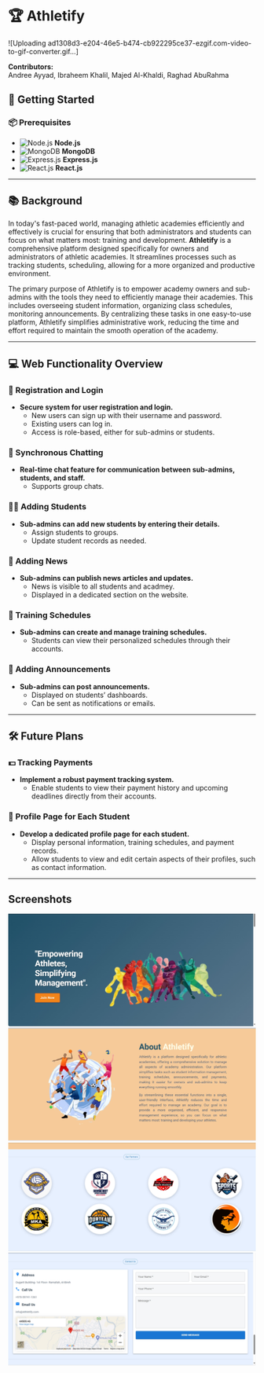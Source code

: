 # 🏆 Athletify
![Uploading ad1308d3-e204-46e5-b474-cb922295ce37-ezgif.com-video-to-gif-converter.gif…]

**Contributors:**  
Andree Ayyad, Ibraheem Khalil, Majed Al-Khaldi, Raghad AbuRahma

## 🚀 Getting Started

### 📦 Prerequisites

- ![Node.js](https://img.shields.io/badge/Node.js-43853D?style=for-the-badge&logo=node.js&logoColor=white) **Node.js**
- ![MongoDB](https://img.shields.io/badge/MongoDB-4EA94B?style=for-the-badge&logo=mongodb&logoColor=white) **MongoDB**
- ![Express.js](https://img.shields.io/badge/Express.js-404D59?style=for-the-badge) **Express.js**
- ![React.js](https://img.shields.io/badge/React.js-61DAFB?style=for-the-badge&logo=react&logoColor=black) **React.js**


---

## 📚 Background

In today's fast-paced world, managing athletic academies efficiently and effectively is crucial for ensuring that both administrators and students can focus on what matters most: training and development. **Athletify** is a comprehensive platform designed specifically for owners and administrators of athletic academies. It streamlines processes such as tracking students, scheduling, allowing for a more organized and productive environment.

The primary purpose of Athletify is to empower academy owners and sub-admins with the tools they need to efficiently manage their academies. This includes overseeing student information, organizing class schedules, monitoring announcements. By centralizing these tasks in one easy-to-use platform, Athletify simplifies administrative work, reducing the time and effort required to maintain the smooth operation of the academy.

---

## 💻 Web Functionality Overview

### 🔐 Registration and Login
- **Secure system for user registration and login.**
  - New users can sign up with their username and password.
  - Existing users can log in.
  - Access is role-based, either for sub-admins or students.

### 💬 Synchronous Chatting
- **Real-time chat feature for communication between sub-admins, students, and staff.**
  - Supports group chats.

### 🧑‍🎓 Adding Students
- **Sub-admins can add new students by entering their details.**
  - Assign students to groups.
  - Update student records as needed.

### 📰 Adding News
- **Sub-admins can publish news articles and updates.**
  - News is visible to all students and acadmey.
  - Displayed in a dedicated section on the website.

### 📅 Training Schedules
- **Sub-admins can create and manage training schedules.**
  - Students can view their personalized schedules through their accounts.

### 📢 Adding Announcements
- **Sub-admins can post announcements.**
  - Displayed on students’ dashboards.
  - Can be sent as notifications or emails.

---

## 🛠️ Future Plans

### 💵 Tracking Payments
- **Implement a robust payment tracking system.**
  - Enable students to view their payment history and upcoming deadlines directly from their accounts.

### 👤 Profile Page for Each Student
- **Develop a dedicated profile page for each student.**
  - Display personal information, training schedules, and payment records.
  - Allow students to view and edit certain aspects of their profiles, such as contact information.
---

## Screenshots



![Screenshot 1](https://github.com/ibrahim-ak/Athletify/blob/master/screenshot-1724584498676.png)
![Screenshot 2](https://github.com/ibrahim-ak/Athletify/blob/master/screenshot-1724584601776.png)
![Screenshot 1](https://github.com/ibrahim-ak/Athletify/blob/master/screenshot-1724584662880.png)
![Screenshot 1](https://github.com/ibrahim-ak/Athletify/blob/master/screenshot-1724584736213.png)
